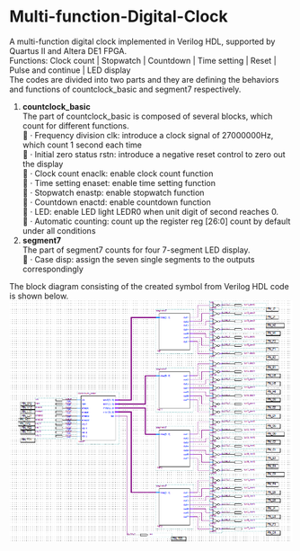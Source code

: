 # Multi-function-Digital-Clock
A multi-function digital clock implemented in Verilog HDL, supported by Quartus II and Altera DE1 FPGA.  
Functions: Clock count | Stopwatch | Countdown | Time setting | Reset | Pulse and continue | LED display  
The codes are divided into two parts and they are defining the behaviors and functions of countclock_basic and segment7 respectively.
1. **countclock_basic**  
The part of countclock_basic is composed of several blocks, which count for different functions.  
	· Frequency division clk: introduce a clock signal of 27000000Hz, which count 1 second each time  
	· Initial zero status rstn: introduce a negative reset control to zero out the display  
	· Clock count enaclk: enable clock count function  
	· Time setting enaset: enable time setting function  
	· Stopwatch enastp: enable stopwatch function  
	· Countdown enactd: enable countdown function  
	· LED: enable LED light LEDR0 when unit digit of second reaches 0.  
	· Automatic counting: count up the register reg [26:0] count by default under all conditions  
2. **segment7**  
The part of segment7 counts for four 7-segment LED display.  
	· Case disp: assign the seven single segments to the outputs correspondingly  

The block diagram consisting of the created symbol from Verilog HDL code is shown below.
![Image](https://github.com/weiyi-li/Multi-function-Digital-Clock/blob/master/Image/Hardware%20block%20diagram%20by%20created%20symbols.PNG)
